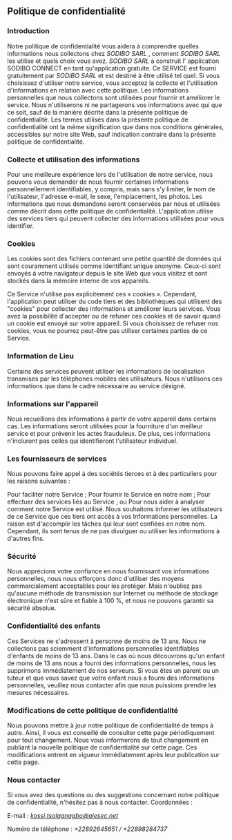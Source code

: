 Politique de confidentialité
----------------

### Introduction
Notre politique de confidentialité vous aidera à comprendre quelles informations nous collectons chez *SODIBO SARL* , comment *SODIBO SARL* les utilise et quels choix vous avez. *SODIBO SARL* a construit l' application SODIBO CONNECT en tant qu'application gratuite. Ce SERVICE est fourni gratuitement par *SODIBO SARL* et est destiné à être utilisé tel quel. Si vous choisissez d'utiliser notre service, vous acceptez la collecte et l'utilisation d'informations en relation avec cette politique. Les informations personnelles que nous collectons sont utilisées pour fournir et améliorer le service. Nous n'utiliserons ni ne partagerons vos informations avec qui que ce soit, sauf de la manière décrite dans la présente politique de confidentialité.
Les termes utilisés dans la présente politique de confidentialité ont la même signification que dans nos conditions générales, accessibles sur notre site Web, sauf indication contraire dans la présente politique de confidentialité.

### Collecte et utilisation des informations
Pour une meilleure expérience lors de l'utilisation de notre service, nous pouvons vous demander de nous fournir certaines informations personnellement identifiables, y compris, mais sans s'y limiter, le nom de l'utilisateur, l'adresse e-mail, le sexe, l'emplacement, les photos. Les informations que nous demandons seront conservées par nous et utilisées comme décrit dans cette politique de confidentialité.
L'application utilise des services tiers qui peuvent collecter des informations utilisées pour vous identifier.

### Cookies
Les cookies sont des fichiers contenant une petite quantité de données qui sont couramment utilisés comme identifiant unique anonyme. Ceux-ci sont envoyés à votre navigateur depuis le site Web que vous visitez et sont stockés dans la mémoire interne de vos appareils.

Ce Service n'utilise pas explicitement ces « cookies ». Cependant, l'application peut utiliser du code tiers et des bibliothèques qui utilisent des "cookies" pour collecter des informations et améliorer leurs services. Vous avez la possibilité d'accepter ou de refuser ces cookies et de savoir quand un cookie est envoyé sur votre appareil. Si vous choisissez de refuser nos cookies, vous ne pourrez peut-être pas utiliser certaines parties de ce Service.

### Information de Lieu
Certains des services peuvent utiliser les informations de localisation transmises par les téléphones mobiles des utilisateurs. Nous n'utilisons ces informations que dans le cadre nécessaire au service désigné.

### Informations sur l'appareil
Nous recueillons des informations à partir de votre appareil dans certains cas. Les informations seront utilisées pour la fourniture d'un meilleur service et pour prévenir les actes frauduleux. De plus, ces informations n'incluront pas celles qui identifieront l'utilisateur individuel.

### Les fournisseurs de services
Nous pouvons faire appel à des sociétés tierces et à des particuliers pour les raisons suivantes :

Pour faciliter notre Service ;
Pour fournir le Service en notre nom ;
Pour effectuer des services liés au Service ; ou
Pour nous aider à analyser comment notre Service est utilisé.
Nous souhaitons informer les utilisateurs de ce Service que ces tiers ont accès à vos Informations personnelles. La raison est d'accomplir les tâches qui leur sont confiées en notre nom. Cependant, ils sont tenus de ne pas divulguer ou utiliser les informations à d'autres fins.

### Sécurité
Nous apprécions votre confiance en nous fournissant vos informations personnelles, nous nous efforçons donc d'utiliser des moyens commercialement acceptables pour les protéger. Mais n'oubliez pas qu'aucune méthode de transmission sur Internet ou méthode de stockage électronique n'est sûre et fiable à 100 %, et nous ne pouvons garantir sa sécurité absolue.

### Confidentialité des enfants
Ces Services ne s'adressent à personne de moins de 13 ans. Nous ne collectons pas sciemment d'informations personnelles identifiables d'enfants de moins de 13 ans. Dans le cas où nous découvrons qu'un enfant de moins de 13 ans nous a fourni des informations personnelles, nous les supprimons immédiatement de nos serveurs. Si vous êtes un parent ou un tuteur et que vous savez que votre enfant nous a fourni des informations personnelles, veuillez nous contacter afin que nous puissions prendre les mesures nécessaires.

### Modifications de cette politique de confidentialité
Nous pouvons mettre à jour notre politique de confidentialité de temps à autre. Ainsi, il vous est conseillé de consulter cette page périodiquement pour tout changement. Nous vous informerons de tout changement en publiant la nouvelle politique de confidentialité sur cette page. Ces modifications entrent en vigueur immédiatement après leur publication sur cette page.

### Nous contacter
Si vous avez des questions ou des suggestions concernant notre politique de confidentialité, n'hésitez pas à nous contacter.
Coordonnées :

E-mail : *kossi.tsolagnagbo@aiesec.net*

Numéro de téléphone : *+22892645651 / +22898284737*
